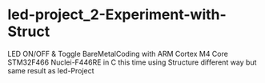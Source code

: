 # led-project_2-Experiment-with-Struct
LED ON/OFF &amp; Toggle BareMetalCoding with ARM Cortex M4 Core STM32F466 Nuclei-F446RE in C this time using Structure different way but same result as led-Project
